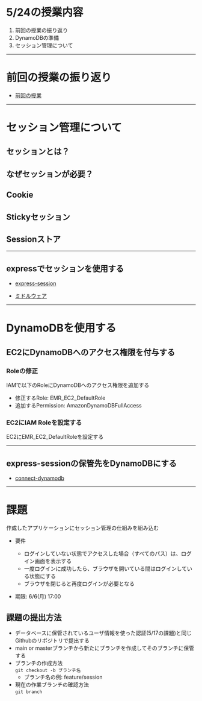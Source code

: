 # 5/24の授業内容
1. 前回の授業の振り返り
2. DynamoDBの準備
3. セッション管理について

---
# 前回の授業の振り返り
* [前回の授業](../0517/README.md)

---
# セッション管理について
## セッションとは？
## なぜセッションが必要？
## Cookie
## Stickyセッション
## Sessionストア

---
## expressでセッションを使用する
* [express-session](https://www.npmjs.com/package/express-session)

* [ミドルウェア](https://expressjs.com/ja/guide/using-middleware.html)

---
# DynamoDBを使用する
## EC2にDynamoDBへのアクセス権限を付与する
### Roleの修正
IAMで以下のRoleにDynamoDBへのアクセス権限を追加する
* 修正するRole: EMR_EC2_DefaultRole
* 追加するPermission: AmazonDynamoDBFullAccess

### EC2にIAM Roleを設定する
EC2にEMR_EC2_DefaultRoleを設定する

---
## express-sessionの保管先をDynamoDBにする
* [connect-dynamodb](https://www.npmjs.com/package/connect-dynamodb)

---
# 課題
作成したアプリケーションにセッション管理の仕組みを組み込む
* 要件
  * ログインしていない状態でアクセスした場合（すべてのパス）は、ログイン画面を表示する
  * 一度ログインに成功したら、ブラウザを開いている間はログインしている状態にする
  * ブラウザを閉じると再度ログインが必要となる

* 期限: 6/6(月) 17:00

## 課題の提出方法
* データベースに保管されているユーザ情報を使った認証(5/17の課題)と同じGithubのリポジトリで提出する
* main or masterブランチから新たにブランチを作成してそのブランチに保管する
* ブランチの作成方法  
`git checkout -b ブランチ名`
  * ブランチ名の例: feature/session
* 現在の作業ブランチの確認方法  
`git branch`
